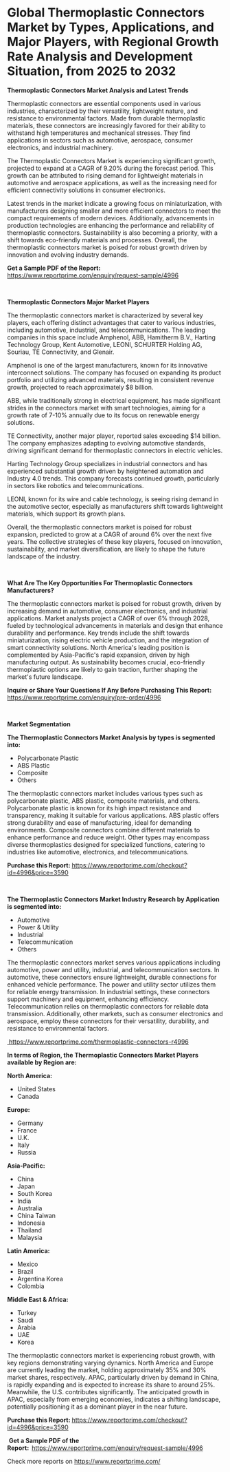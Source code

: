 <p><h1>Global Thermoplastic Connectors Market by Types, Applications, and Major Players, with Regional Growth Rate Analysis and Development Situation, from 2025 to 2032</h1></p><p><strong>Thermoplastic Connectors Market Analysis and Latest Trends</strong></p>
<p><p>Thermoplastic connectors are essential components used in various industries, characterized by their versatility, lightweight nature, and resistance to environmental factors. Made from durable thermoplastic materials, these connectors are increasingly favored for their ability to withstand high temperatures and mechanical stresses. They find applications in sectors such as automotive, aerospace, consumer electronics, and industrial machinery.</p><p>The Thermoplastic Connectors Market is experiencing significant growth, projected to expand at a CAGR of 9.20% during the forecast period. This growth can be attributed to rising demand for lightweight materials in automotive and aerospace applications, as well as the increasing need for efficient connectivity solutions in consumer electronics. </p><p>Latest trends in the market indicate a growing focus on miniaturization, with manufacturers designing smaller and more efficient connectors to meet the compact requirements of modern devices. Additionally, advancements in production technologies are enhancing the performance and reliability of thermoplastic connectors. Sustainability is also becoming a priority, with a shift towards eco-friendly materials and processes. Overall, the thermoplastic connectors market is poised for robust growth driven by innovation and evolving industry demands.</p></p>
<p><strong>Get a Sample PDF of the Report:&nbsp;</strong> <a href="https://www.reportprime.com/enquiry/request-sample/4996?utm_campaign=3361&utm_medium=2&utm_source=Github&utm_content=ia&utm_term=19032025&utm_id=thermoplastic-connectors">https://www.reportprime.com/enquiry/request-sample/4996</a></p>
<p>&nbsp;</p>
<p><strong>Thermoplastic Connectors Major Market Players</strong></p>
<p><p>The thermoplastic connectors market is characterized by several key players, each offering distinct advantages that cater to various industries, including automotive, industrial, and telecommunications. The leading companies in this space include Amphenol, ABB, Hamitherm B.V., Harting Technology Group, Kent Automotive, LEONI, SCHURTER Holding AG, Souriau, TE Connectivity, and Glenair.</p><p>Amphenol is one of the largest manufacturers, known for its innovative interconnect solutions. The company has focused on expanding its product portfolio and utilizing advanced materials, resulting in consistent revenue growth, projected to reach approximately $8 billion.</p><p>ABB, while traditionally strong in electrical equipment, has made significant strides in the connectors market with smart technologies, aiming for a growth rate of 7-10% annually due to its focus on renewable energy solutions. </p><p>TE Connectivity, another major player, reported sales exceeding $14 billion. The company emphasizes adapting to evolving automotive standards, driving significant demand for thermoplastic connectors in electric vehicles.</p><p>Harting Technology Group specializes in industrial connectors and has experienced substantial growth driven by heightened automation and Industry 4.0 trends. This company forecasts continued growth, particularly in sectors like robotics and telecommunications.</p><p>LEONI, known for its wire and cable technology, is seeing rising demand in the automotive sector, especially as manufacturers shift towards lightweight materials, which support its growth plans.</p><p>Overall, the thermoplastic connectors market is poised for robust expansion, predicted to grow at a CAGR of around 6% over the next five years. The collective strategies of these key players, focused on innovation, sustainability, and market diversification, are likely to shape the future landscape of the industry.</p></p>
<p>&nbsp;</p>
<p><strong>What Are The Key Opportunities For Thermoplastic Connectors Manufacturers?</strong></p>
<p><p>The thermoplastic connectors market is poised for robust growth, driven by increasing demand in automotive, consumer electronics, and industrial applications. Market analysts project a CAGR of over 6% through 2028, fueled by technological advancements in materials and design that enhance durability and performance. Key trends include the shift towards miniaturization, rising electric vehicle production, and the integration of smart connectivity solutions. North America's leading position is complemented by Asia-Pacific's rapid expansion, driven by high manufacturing output. As sustainability becomes crucial, eco-friendly thermoplastic options are likely to gain traction, further shaping the market's future landscape.</p></p>
<p><strong>Inquire or Share Your Questions If Any Before Purchasing This Report:</strong> <a href="https://www.reportprime.com/enquiry/pre-order/4996?utm_campaign=3361&utm_medium=2&utm_source=Github&utm_content=ia&utm_term=19032025&utm_id=thermoplastic-connectors">https://www.reportprime.com/enquiry/pre-order/4996</a></p>
<p>&nbsp;</p>
<p><strong>Market Segmentation</strong></p>
<p><strong>The Thermoplastic Connectors Market Analysis by types is segmented into:</strong></p>
<p><ul><li>Polycarbonate Plastic</li><li>ABS Plastic</li><li>Composite</li><li>Others</li></ul></p>
<p><p>The thermoplastic connectors market includes various types such as polycarbonate plastic, ABS plastic, composite materials, and others. Polycarbonate plastic is known for its high impact resistance and transparency, making it suitable for various applications. ABS plastic offers strong durability and ease of manufacturing, ideal for demanding environments. Composite connectors combine different materials to enhance performance and reduce weight. Other types may encompass diverse thermoplastics designed for specialized functions, catering to industries like automotive, electronics, and telecommunications.</p></p>
<p><strong>Purchase this Report:&nbsp;</strong><a href="https://www.reportprime.com/checkout?id=4996&price=3590&utm_campaign=3361&utm_medium=2&utm_source=Github&utm_content=ia&utm_term=19032025&utm_id=thermoplastic-connectors">https://www.reportprime.com/checkout?id=4996&price=3590</a></p>
<p>&nbsp;</p>
<p><strong>The Thermoplastic Connectors Market Industry Research by Application is segmented into:</strong></p>
<p><ul><li>Automotive</li><li>Power & Utility</li><li>Industrial</li><li>Telecommunication</li><li>Others</li></ul></p>
<p><p>The thermoplastic connectors market serves various applications including automotive, power and utility, industrial, and telecommunication sectors. In automotive, these connectors ensure lightweight, durable connections for enhanced vehicle performance. The power and utility sector utilizes them for reliable energy transmission. In industrial settings, these connectors support machinery and equipment, enhancing efficiency. Telecommunication relies on thermoplastic connectors for reliable data transmission. Additionally, other markets, such as consumer electronics and aerospace, employ these connectors for their versatility, durability, and resistance to environmental factors.</p></p>
<p><a href="https://www.reportprime.com/thermoplastic-connectors-r4996?utm_campaign=3361&utm_medium=2&utm_source=Github&utm_content=ia&utm_term=19032025&utm_id=thermoplastic-connectors">&nbsp;https://www.reportprime.com/thermoplastic-connectors-r4996</a></p>
<p><strong>In terms of Region, the Thermoplastic Connectors Market Players available by Region are:</strong></p>
<p>
    <p> <strong> North America: </strong>
        <ul>
            <li>United States</li>
            <li>Canada</li>
        </ul>
        </p> 
    <p> <strong> Europe: </strong>
        <ul>
            <li>Germany</li>
            <li>France</li>
            <li>U.K.</li>
            <li>Italy</li>
            <li>Russia</li>
        </ul>
        </p> 
    <p> <strong> Asia-Pacific: </strong>
        <ul>
            <li>China</li>
            <li>Japan</li>
            <li>South Korea</li>
            <li>India</li>
            <li>Australia</li>
            <li>China Taiwan</li>
            <li>Indonesia</li>
            <li>Thailand</li>
            <li>Malaysia</li>
        </ul>
        </p> 
    <p> <strong> Latin America: </strong>
        <ul>
            <li>Mexico</li>
            <li>Brazil</li>
            <li>Argentina Korea</li>
            <li>Colombia</li>
        </ul>
        </p> 
    <p> <strong> Middle East & Africa: </strong>
        <ul>
            <li>Turkey</li>
            <li>Saudi</li>
            <li>Arabia</li>
            <li>UAE</li>
            <li>Korea</li>
        </ul>
    </p>
    </p>
<p><p>The thermoplastic connectors market is experiencing robust growth, with key regions demonstrating varying dynamics. North America and Europe are currently leading the market, holding approximately 35% and 30% market shares, respectively. APAC, particularly driven by demand in China, is rapidly expanding and is expected to increase its share to around 25%. Meanwhile, the U.S. contributes significantly. The anticipated growth in APAC, especially from emerging economies, indicates a shifting landscape, potentially positioning it as a dominant player in the near future.</p></p>
<p><strong>Purchase this Report: </strong><a href="https://www.reportprime.com/checkout?id=4996&price=3590&utm_campaign=3361&utm_medium=2&utm_source=Github&utm_content=ia&utm_term=19032025&utm_id=thermoplastic-connectors">https://www.reportprime.com/checkout?id=4996&price=3590</a></p>
<p>&nbsp;<strong>Get a Sample PDF of the Report:&nbsp;&nbsp;</strong><a href="https://www.reportprime.com/enquiry/request-sample/4996?utm_campaign=3361&utm_medium=2&utm_source=Github&utm_content=ia&utm_term=19032025&utm_id=thermoplastic-connectors">https://www.reportprime.com/enquiry/request-sample/4996</a></p>
<p><strong></strong></p>
<p>Check more reports on <a href="https://www.reportprime.com/?utm_campaign=3361&utm_medium=2&utm_source=Github&utm_content=ia&utm_term=19032025&utm_id=thermoplastic-connectors">https://www.reportprime.com/</a></p>